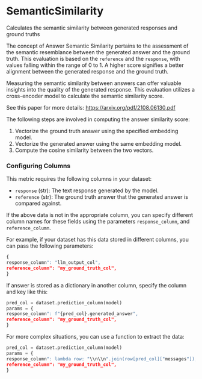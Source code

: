 # SemanticSimilarity

Calculates the semantic similarity between generated responses and ground truths

The concept of Answer Semantic Similarity pertains to the assessment of the semantic
resemblance between the generated answer and the ground truth. This evaluation is
based on the `reference` and the `response`, with values falling within the range
of 0 to 1. A higher score signifies a better alignment between the generated response
and the ground truth.

Measuring the semantic similarity between answers can offer valuable insights into
the quality of the generated response. This evaluation utilizes a cross-encoder
model to calculate the semantic similarity score.

See this paper for more details: https://arxiv.org/pdf/2108.06130.pdf

The following steps are involved in computing the answer similarity score:
1. Vectorize the ground truth answer using the specified embedding model.
2. Vectorize the generated answer using the same embedding model.
3. Compute the cosine similarity between the two vectors.

### Configuring Columns

This metric requires the following columns in your dataset:

- `response` (str): The text response generated by the model.
- `reference` (str): The ground truth answer that the generated answer is compared
against.

If the above data is not in the appropriate column, you can specify different column
names for these fields using the parameters `response_column`, and `reference_column`.

For example, if your dataset has this data stored in different columns, you can
pass the following parameters:
```python
{
response_column": "llm_output_col",
reference_column": "my_ground_truth_col",
}
```

If answer is stored as a dictionary in another column, specify the column and key
like this:
```python
pred_col = dataset.prediction_column(model)
params = {
response_column": f"{pred_col}.generated_answer",
reference_column": "my_ground_truth_col",
}
```

For more complex situations, you can use a function to extract the data:
```python
pred_col = dataset.prediction_column(model)
params = {
response_column": lambda row: "\\n\\n".join(row[pred_col]["messages"]),
reference_column": "my_ground_truth_col",
}
```